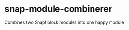 snap-module-combinerer
======================

Combines two Snap! block modules into one happy module